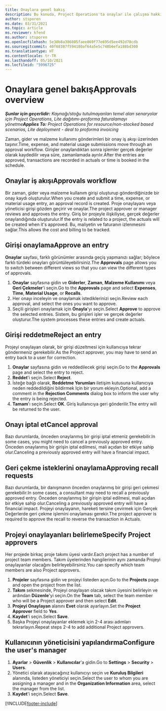 ```yaml
---
title: Onaylara genel bakış
description: Bu konuda, Project Operations'ta onaylar ile çalışma hakkında bilgiler sağlanmaktadır.
author: stsporen
ms.date: 03/31/2021
ms.topic: article
ms.reviewer: kfend
ms.author: stsporen
ms.openlocfilehash: 5e30b8a386805faee869f77e695d5ee492d78cdb
ms.sourcegitcommit: 40f68387f594180af64a5e5c748b6efa188bd300
ms.translationtype: HT
ms.contentlocale: tr-TR
ms.lasthandoff: 05/10/2021
ms.locfileid: "5996725"
---
```

# <a name="approvals-overview"></a><span data-ttu-id="20316-103">Onaylara genel bakış</span><span class="sxs-lookup"><span data-stu-id="20316-103">Approvals overview</span></span>

<span data-ttu-id="20316-104">_**Şunlar için geçerlidir:** Kaynağı/stoğu tutulmayanları temel alan senaryolar için Project Operations, Lite dağıtımı-proforma faturalamayı yönetme_</span><span class="sxs-lookup"><span data-stu-id="20316-104">_**Applies To:** Project Operations for resource/non-stocked based scenarios, Lite deployment - deal to proforma invoicing_</span></span>

<span data-ttu-id="20316-105">Zaman, gider ve malzeme kullanımı gönderimleri bir onay iş akışı üzerinden taşınır.</span><span class="sxs-lookup"><span data-stu-id="20316-105">Time, expense, and material usage submissions move through an approval workflow.</span></span> <span data-ttu-id="20316-106">Girişler onaylandıktan sonra işlemler gerçek değerler olarak kaydedilir veya süre, zamanlamada ayrılır.</span><span class="sxs-lookup"><span data-stu-id="20316-106">After the entries are approved, transactions are recorded in actuals or time is booked in the schedule.</span></span>

## <a name="approvals-workflow"></a><span data-ttu-id="20316-107">Onaylar iş akışı</span><span class="sxs-lookup"><span data-stu-id="20316-107">Approvals workflow</span></span>
<span data-ttu-id="20316-108">Bir zaman, gider veya malzeme kullanım girişi oluşturup gönderdiğinizde bir onay kaydı oluşturulur.</span><span class="sxs-lookup"><span data-stu-id="20316-108">When you create and submit a time, expense, or material usage entry, an approval record is created.</span></span> <span data-ttu-id="20316-109">Proje onaylayanı veya yöneticisi girişi gözden geçirir ve onaylar.</span><span class="sxs-lookup"><span data-stu-id="20316-109">The project approver or manager reviews and approves the entry.</span></span> <span data-ttu-id="20316-110">Giriş bir projeyle ilişkiliyse, gerçek değerler onaylandığında oluşturulur.</span><span class="sxs-lookup"><span data-stu-id="20316-110">If the entry is related to a project, the actuals will be created when it's approved.</span></span> <span data-ttu-id="20316-111">Bu, maliyetin ve faturanın izlenmesini sağlar.</span><span class="sxs-lookup"><span data-stu-id="20316-111">This allows the cost and billing to be tracked.</span></span>

## <a name="approve-an-entry"></a><span data-ttu-id="20316-112">Girişi onaylama</span><span class="sxs-lookup"><span data-stu-id="20316-112">Approve an entry</span></span>
<span data-ttu-id="20316-113">**Onaylar** sayfası, farklı görünümler arasında geçiş yapmanızı sağlar; böylece farklı türdeki onayları görüntüleyebilirsiniz.</span><span class="sxs-lookup"><span data-stu-id="20316-113">The **Approvals** page allows you to switch between different views so that you can view the different types of approvals.</span></span>
  
1. <span data-ttu-id="20316-114">**Onaylar** sayfasına gidin ve **Giderler**, **Zaman**, **Malzeme Kullanımı** veya **Geri Çekmeler**'i seçin.</span><span class="sxs-lookup"><span data-stu-id="20316-114">Go to the **Approvals** page and select **Expenses**, **Time**, **Material Usage**, or **Recalls**.</span></span>
2. <span data-ttu-id="20316-115">Her onayı inceleyin ve onaylamak istediklerinizi seçin.</span><span class="sxs-lookup"><span data-stu-id="20316-115">Review each approval, and select the ones you want to approve.</span></span>
3. <span data-ttu-id="20316-116">Seçili girişleri onaylamak için **Onayla**'yı seçin.</span><span class="sxs-lookup"><span data-stu-id="20316-116">Select **Approve** to approve the selected entries.</span></span>
<span data-ttu-id="20316-117">Sistem, bu girişleri işler ve gerçek değerler oluşturur.</span><span class="sxs-lookup"><span data-stu-id="20316-117">The system processes these entries and create actuals.</span></span>

## <a name="reject-an-entry"></a><span data-ttu-id="20316-118">Girişi reddetme</span><span class="sxs-lookup"><span data-stu-id="20316-118">Reject an entry</span></span>
<span data-ttu-id="20316-119">Projeyi onaylayan olarak, bir girişi düzeltmesi için kullanıcıya tekrar göndermeniz gerekebilir.</span><span class="sxs-lookup"><span data-stu-id="20316-119">As the Project approver, you may have to send an entry back to a user for correction.</span></span>
  
1. <span data-ttu-id="20316-120">**Onaylar** sayfasına gidin ve reddedilecek girişi seçin.</span><span class="sxs-lookup"><span data-stu-id="20316-120">Go to the **Approvals** page and select the entry to reject.</span></span> 
2. <span data-ttu-id="20316-121">**Reddet**'i seçin.</span><span class="sxs-lookup"><span data-stu-id="20316-121">Select **Reject**.</span></span>
3. <span data-ttu-id="20316-122">İsteğe bağlı olarak, **Reddetme Yorumları** iletişim kutusuna kullanıcıya neden reddedildiğini bildirmek Için bir yorum ekleyin.</span><span class="sxs-lookup"><span data-stu-id="20316-122">Optional, add a comment in the **Rejection Comments** dialog box to inform the user why the entry is being rejected.</span></span>
4. <span data-ttu-id="20316-123">**Tamam**'ı seçin.</span><span class="sxs-lookup"><span data-stu-id="20316-123">Select **OK**.</span></span> <span data-ttu-id="20316-124">Giriş kullanıcıya geri gönderilir.</span><span class="sxs-lookup"><span data-stu-id="20316-124">The entry will be returned to the user.</span></span>
  
## <a name="cancel-approval"></a><span data-ttu-id="20316-125">Onayı iptal et</span><span class="sxs-lookup"><span data-stu-id="20316-125">Cancel approval</span></span>
<span data-ttu-id="20316-126">Bazı durumlarda, önceden onaylanmış bir girişi iptal etmeniz gerekebilir.</span><span class="sxs-lookup"><span data-stu-id="20316-126">In some cases, you might need to cancel a previously approved entry.</span></span> <span data-ttu-id="20316-127">Önceden onaylanmış bir girişin iptal edilmesi, mali açıdan bir etkiye sahip olur.</span><span class="sxs-lookup"><span data-stu-id="20316-127">Canceling a previously approved entry will have a financial impact.</span></span> 

## <a name="approving-recall-requests"></a><span data-ttu-id="20316-128">Geri çekme isteklerini onaylama</span><span class="sxs-lookup"><span data-stu-id="20316-128">Approving recall requests</span></span>
<span data-ttu-id="20316-129">Bazı durumlarda, bir danışmanın önceden onaylanmış bir girişi geri çekmesi gerekebilir.</span><span class="sxs-lookup"><span data-stu-id="20316-129">In some cases, a consultant may need to recall a previously approved entry.</span></span> <span data-ttu-id="20316-130">Önceden onaylanmış bir girişin iptal edilmesi, mali açıdan bir etkiye sahip olur.</span><span class="sxs-lookup"><span data-stu-id="20316-130">Canceling a previously approved entry will have a financial impact.</span></span> <span data-ttu-id="20316-131">Projeyi onaylayanın, hareketi tersine çevirmek için Gerçek Değerlerde geri çekme işlemini onaylaması gerekir.</span><span class="sxs-lookup"><span data-stu-id="20316-131">The project approver is required to approve the recall to reverse the transaction in Actuals.</span></span>

## <a name="specify-project-approvers"></a><span data-ttu-id="20316-132">Projeyi onaylayanları belirleme</span><span class="sxs-lookup"><span data-stu-id="20316-132">Specify Project approvers</span></span>
<span data-ttu-id="20316-133">Her projede birkaç proje takımı üyesi vardır.</span><span class="sxs-lookup"><span data-stu-id="20316-133">Each project has a number of project team members.</span></span> <span data-ttu-id="20316-134">Takım üyelerinden hangilerinin aynı zamanda Projeyi onaylayanlar olacağını belirleyebilirsiniz.</span><span class="sxs-lookup"><span data-stu-id="20316-134">You can specify which team members are also Project approvers.</span></span>

1. <span data-ttu-id="20316-135">**Projeler** sayfasına gidin ve projeyi listeden açın.</span><span class="sxs-lookup"><span data-stu-id="20316-135">Go to the **Projects** page and open the project from the list.</span></span>
2. <span data-ttu-id="20316-136">**Takım** sekmesinde, Projeyi onaylayan olacak takım üyesini belirleyin ve ardından **Düzenle**'yi seçin.</span><span class="sxs-lookup"><span data-stu-id="20316-136">On the **Team** tab, select the team member who will be a Project approver and then select **Edit**.</span></span>
3. <span data-ttu-id="20316-137">**Projeyi Onaylayan** alanını **Evet** olarak ayarlayın.</span><span class="sxs-lookup"><span data-stu-id="20316-137">Set the **Project Approver** field to **Yes**.</span></span>
4. <span data-ttu-id="20316-138">**Kaydet**'i seçin.</span><span class="sxs-lookup"><span data-stu-id="20316-138">Select **Save**.</span></span>
5. <span data-ttu-id="20316-139">Başka Projeyi onaylayanlar eklemek için 2-4 arası adımları tekrarlayın.</span><span class="sxs-lookup"><span data-stu-id="20316-139">Repeat steps 2-4 to add additional Project approvers.</span></span>

## <a name="configure-the-users-manager"></a><span data-ttu-id="20316-140">Kullanıcının yöneticisini yapılandırma</span><span class="sxs-lookup"><span data-stu-id="20316-140">Configure the user's manager</span></span>

1. <span data-ttu-id="20316-141">**Ayarlar** > **Güvenlik** > **Kullanıcılar**'a gidin.</span><span class="sxs-lookup"><span data-stu-id="20316-141">Go to **Settings** > **Security** > **Users**.</span></span>
2. <span data-ttu-id="20316-142">Yönetici olarak atayacağınız kullanıcıyı seçin ve **Kuruluş Bilgileri** alanında, listeden yöneticiyi seçin.</span><span class="sxs-lookup"><span data-stu-id="20316-142">Select the user to whom you are assigning a manager and in the **Organization Information** area, select the manager from the list.</span></span> 
3. <span data-ttu-id="20316-143">**Kaydet**'i seçin.</span><span class="sxs-lookup"><span data-stu-id="20316-143">Select **Save**.</span></span>




[!INCLUDE[footer-include](../includes/footer-banner.md)]
